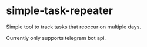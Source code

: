 # simple-task-repeater
Simple tool to track tasks that reoccur on multiple days.

Currently only supports telegram bot api.
